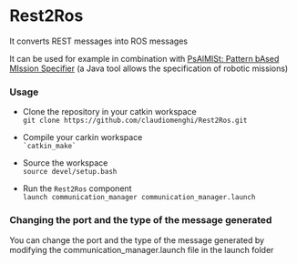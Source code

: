 # Rest2Ros

It converts REST messages into ROS messages

It can be used for example in combination with
[PsAlMISt: Pattern bAsed MIssion Specifier](https://github.com/claudiomenghi/PsAlMISt) (a Java tool allows the specification of robotic missions)

### Usage

* Clone the repository in your catkin workspace <br/>
```git clone https://github.com/claudiomenghi/Rest2Ros.git```

* Compile your carkin workspace <br/>
`` `catkin_make` ``

* Source the workspace <br/>
```source devel/setup.bash```

* Run the `Rest2Ros` component <br/>
```launch communication_manager communication_manager.launch```


### Changing the port and the type of the message generated
You can change the port and the type of the message generated by modifying the communication_manager.launch file in the launch folder
